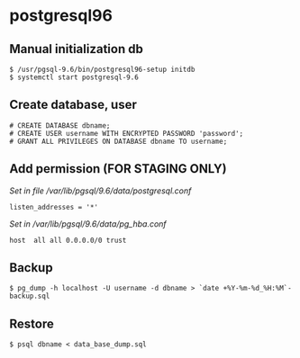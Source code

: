 # postgresql96

## Manual initialization db

```console
$ /usr/pgsql-9.6/bin/postgresql96-setup initdb
$ systemctl start postgresql-9.6
```

## Create database, user

```console
# CREATE DATABASE dbname;
# CREATE USER username WITH ENCRYPTED PASSWORD 'password';
# GRANT ALL PRIVILEGES ON DATABASE dbname TO username;
```

## Add permission (FOR STAGING ONLY)

*Set in file /var/lib/pgsql/9.6/data/postgresql.conf*
```code
listen_addresses = '*'
```

*Set in /var/lib/pgsql/9.6/data/pg_hba.conf*
```code
host  all all 0.0.0.0/0 trust
```

## Backup

```code
$ pg_dump -h localhost -U username -d dbname > `date +%Y-%m-%d_%H:%M`-backup.sql
```

## Restore

```code
$ psql dbname < data_base_dump.sql
```

